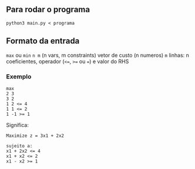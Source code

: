 ## Para rodar o programa

`python3 main.py < programa`

## Formato da entrada

`max` ou `min`
`n m` (n vars, m constraints)
vetor de custo (n numeros)
`m` linhas: n coeficientes, operador (`<=`, `>=` ou `=`) e valor do RHS

### Exemplo

```
max
2 3
3 2
1 2 <= 4
1 1 <= 2
1 -1 >= 1
```

Significa:

```
Maximize z = 3x1 + 2x2

sujeito a:
x1 + 2x2 <= 4
x1 + x2 <= 2
x1 - x2 >= 1
```
